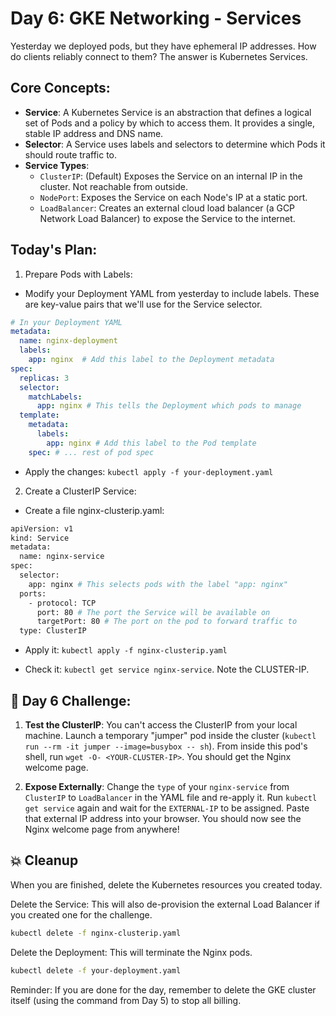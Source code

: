 # Day 6: GKE Networking - Services
Yesterday we deployed pods, but they have ephemeral IP addresses. How do clients reliably connect to them? The answer is Kubernetes Services.

## Core Concepts:
* **Service**: A Kubernetes Service is an abstraction that defines a logical set of Pods and a policy by which to access them. It provides a single, stable IP address and DNS name.
* **Selector**: A Service uses labels and selectors to determine which Pods it should route traffic to.
* **Service Types**:
  * `ClusterIP`: (Default) Exposes the Service on an internal IP in the cluster. Not reachable from outside.
  * `NodePort`: Exposes the Service on each Node's IP at a static port.
  * `LoadBalancer`: Creates an external cloud load balancer (a GCP Network Load Balancer) to expose the Service to the internet.

## Today's Plan:
1. Prepare Pods with Labels:

  * Modify your Deployment YAML from yesterday to include labels. These are key-value pairs that we'll use for the Service selector.
  ```yaml
  # In your Deployment YAML
  metadata:
    name: nginx-deployment
    labels:
      app: nginx  # Add this label to the Deployment metadata
  spec:
    replicas: 3
    selector:
      matchLabels:
        app: nginx # This tells the Deployment which pods to manage
    template:
      metadata:
        labels:
          app: nginx # Add this label to the Pod template
      spec: # ... rest of pod spec
  ```
  * Apply the changes: `kubectl apply -f your-deployment.yaml`

2. Create a ClusterIP Service:

  * Create a file nginx-clusterip.yaml:
  ```sh
  apiVersion: v1
  kind: Service
  metadata:
    name: nginx-service
  spec:
    selector:
      app: nginx # This selects pods with the label "app: nginx"
    ports:
      - protocol: TCP
        port: 80 # The port the Service will be available on
        targetPort: 80 # The port on the pod to forward traffic to
    type: ClusterIP
  ```
  * Apply it: `kubectl apply -f nginx-clusterip.yaml`

  * Check it: `kubectl get service nginx-service`. Note the CLUSTER-IP.

## 🧠 Day 6 Challenge:
1. **Test the ClusterIP**: You can't access the ClusterIP from your local machine. Launch a temporary "jumper" pod inside the cluster (`kubectl run --rm -it jumper --image=busybox -- sh`). From inside this pod's shell, run `wget -O- <YOUR-CLUSTER-IP>`. You should get the Nginx welcome page.

2. **Expose Externally**: Change the `type` of your `nginx-service` from `ClusterIP` to `LoadBalancer` in the YAML file and re-apply it. Run `kubectl get service` again and wait for the `EXTERNAL-IP` to be assigned. Paste that external IP address into your browser. You should now see the Nginx welcome page from anywhere!

## 💥 Cleanup
When you are finished, delete the Kubernetes resources you created today.

Delete the Service: This will also de-provision the external Load Balancer if you created one for the challenge.
```sh
kubectl delete -f nginx-clusterip.yaml
```
Delete the Deployment: This will terminate the Nginx pods.
```sh
kubectl delete -f your-deployment.yaml
```
Reminder: If you are done for the day, remember to delete the GKE cluster itself (using the command from Day 5) to stop all billing.